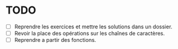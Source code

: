 # TODO

- [ ] Reprendre les exercices et mettre les solutions dans un dossier.
- [ ] Revoir la place des opérations sur les chaînes de caractères.
- [ ] Reprendre a partir des fonctions.
